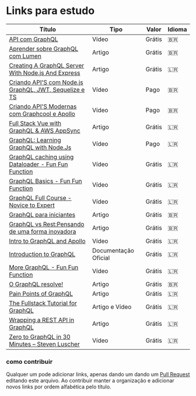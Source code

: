# Links para estudo

 Título | Tipo | Valor | Idioma
------- | ------ | ---- | ------
[API com GraphQL](https://www.youtube.com/watch?v=0WWuJaNSFgk&feature=youtu.be) | Vídeo | Grátis | 🇧🇷
[Aprender sobre GraphQL com Lumen](https://github.com/wouerner/aprender-graphql-lumen)  | Artigo | Grátis | 🇧🇷
[Creating A GraphQL Server With Node.js And Express](https://medium.com/codingthesmartway-com-blog/creating-a-graphql-server-with-node-js-and-express-f6dddc5320e1) | Artigo | Grátis | 🇱🇷
[Criando API'S com Node.js GraphQL, JWT, Sequelize e TS](https://www.udemy.com/criando-apis-com-nodejs-graphql-jwt-e-sequelize) | Vídeo | Pago | 🇧🇷
[Criando API'S Modernas com Graphcool e Apollo](https://www.treinaweb.com.br/curso/graphql-criando-apis-modernas-com-graphcool-e-apollo) | Vídeo | Pago | 🇧🇷
[Full Stack Vue with GraphQL & AWS AppSync](https://hackernoon.com/full-stack-vue-with-graphql-aws-appsync-adc5af474dc9) | Artigo | Grátis | 🇱🇷
[GraphQL: Learning GraphQL with Node.Js](https://www.udemy.com/learning-graphql-with-nodejs/) | Vídeo | Pago | 🇱🇷
[GraphQL caching using Dataloader - Fun Fun Function](https://youtu.be/--AguZ20lLA) | Vídeo | Grátis | 🇱🇷
[GraphQL Basics - Fun Fun Function](https://youtu.be/lAJWHHUz8_8) | Vídeo | Grátis | 🇱🇷
[GraphQL Full Course - Novice to Expert](https://youtu.be/ed8SzALpx1Q) | Vídeo | Grátis | 🇱🇷
[GraphQL para iniciantes](https://medium.com/trainingcenter/graphql-para-iniciantes-a4cbe6c3da5d) | Artigo | Grátis | 🇧🇷
[GraphQL vs Rest:Pensando de uma forma inovadora](https://medium.com/@juliocesar_44438/graphql-vs-rest-pensando-de-uma-forma-inovadora-a89c0d514a0d) | Artigo | Grátis | 🇧🇷
[Intro to GraphQL and Apollo](https://www.udemy.com/introduction-to-graphql-and-apollo-building-modern-apis/) | Vídeo | Grátis | 🇱🇷
[Introduction to GraphQL](https://graphql.org/learn/) | Documentação Oficial | Grátis | 🇱🇷
[More GraphQL - Fun Fun Function](https://youtu.be/RMtq0RCLuzs) | Vídeo | Grátis | 🇱🇷
[O GraphQL resolve!](https://medium.com/@zerocowl/graphql-resolve-pt1-72697a655917) | Artigo | Grátis | 🇧🇷
[Pain Points of GraphQL](https://labs.getninjas.com.br/pain-points-of-graphql-7e83ba5ddef7) | Artigo | Grátis | 🇱🇷
[The Fullstack Tutorial for GraphQL](https://www.howtographql.com/) | Artigo e Vídeo | Grátis | 🇱🇷
[Wrapping a REST API in GraphQL](http://graphql.org/blog/rest-api-graphql-wrapper/) | Artigo | Grátis | 🇱🇷
[Zero to GraphQL in 30 Minutes – Steven Luscher](https://www.youtube.com/watch?v=UBGzsb2UkeY) | Vídeo | Grátis | 🇱🇷





### como contribuir
Qualquer um pode adicionar links, apenas dando um dando um [Pull Request](https://blog.da2k.com.br/2015/02/04/git-e-github-do-clone-ao-pull-request/) editando este arquivo. Ao contribuir manter a organização e adicionar novos links por ordem alfabética pelo título.
